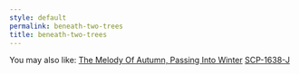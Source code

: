 ```yaml
---
style: default
permalink: beneath-two-trees
title: beneath-two-trees
---
```

You may also like:
[The Melody Of Autumn, Passing Into Winter](http://scp-wiki.net/the-melody-of-autumn-passing-into-winter)
[SCP-1638-J](http://scp-wiki.net/scp-1638-j)